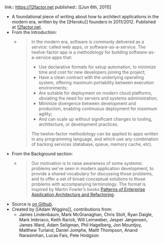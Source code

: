 link:: https://12factor.net
published:: [[Jun 6th, 2011]]

- A foundational piece of writing about how to architect applications in the modern era, written by the [[Heroku]] founders in 2011/2012. Published at [12factor.net](https://12factor.net).
- From the Introduction:
	- > In the modern era, software is commonly delivered as a service: called web apps, or software-as-a-service. The twelve-factor app is a methodology for building software-as-a-service apps that:
	  > 
	  > * Use declarative formats for setup automation, to minimize time and cost for new developers joining the project;
	  > * Have a clean contract with the underlying operating system, offering maximum portability between execution environments;
	  > * Are suitable for deployment on modern cloud platforms, obviating the need for servers and systems administration;
	  > * Minimize divergence between development and production, enabling continuous deployment for maximum agility;
	  > * And can scale up without significant changes to tooling, architecture, or development practices.
	  > 
	  > The twelve-factor methodology can be applied to apps written in any programming language, and which use any combination of backing services (database, queue, memory cache, etc).
- From the Background section:
	- > Our motivation is to raise awareness of some systemic problems we’ve seen in modern application development, to provide a shared vocabulary for discussing those problems, and to offer a set of broad conceptual solutions to those problems with accompanying terminology. The format is inspired by Martin Fowler’s books [Patterns of Enterprise Application Architecture and Refactoring](https://books.google.com/books/about/Patterns_of_enterprise_application_archi.html?id=FyWZt5DdvFkC).
- Source is [on Github](https://github.com/heroku/12factor).
- Created by [[Adam Wiggins]], contributions from:
	- James Lindenbaum, Mark McGranaghan, Chris Stolt, Ryan Daigle, Mark Imbriaco, Keith Rarick, Will Leinweber, Jesper Jørgensen, James Ward, Adam Seligman, Phil Hagelberg, Jon Mountjoy, Matthew Turland, Daniel Jomphe, Mattt Thompson, Anand Narasimhan, Lucas Fais, Pete Hodgson